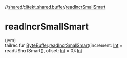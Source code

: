 //[shared](../../index.md)/[xlitekt.shared.buffer](index.md)/[readIncrSmallSmart](read-incr-small-smart.md)

# readIncrSmallSmart

[jvm]\
tailrec fun [ByteBuffer](https://docs.oracle.com/javase/8/docs/api/java/nio/ByteBuffer.html).[readIncrSmallSmart](read-incr-small-smart.md)(increment: [Int](https://kotlinlang.org/api/latest/jvm/stdlib/kotlin/-int/index.html) = readUShortSmart(), offset: [Int](https://kotlinlang.org/api/latest/jvm/stdlib/kotlin/-int/index.html) = 0): [Int](https://kotlinlang.org/api/latest/jvm/stdlib/kotlin/-int/index.html)
